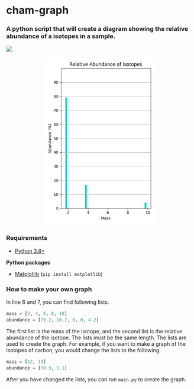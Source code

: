 # cham-graph
### A python script that will create a diagram showing the relative abundance of a isotopes in a sample.
**![](https://img.shields.io/pypi/pyversions/matplotlib?style=flat-square)**

<p align="center">
  <img width="300" src="output.png">
</p>

### Requirements

* [Python 3.8+](https://www.python.org/downloads/)

**Python packages**

* [Matplotlib](https://matplotlib.org/) (`pip install matplotlib`)


### How to make your own graph
In line 6 and 7, you can find following lists.
```python
mass = [2, 4, 6, 8, 10]
abundance = [79.2, 16.7, 0, 0, 4.2]
```
The first list is the mass of the isotope, and the second list is the relative abundance of the isotope. The lists must be the same length. The lists are used to create the graph.
For example, if you want to make a graph of the isotopes of carbon, you would change the lists to the following.
```python
mass = [12, 13]
abundance = [98.9, 1.1]
```
After you have changed the lists, you can run `main.py` to create the graph.